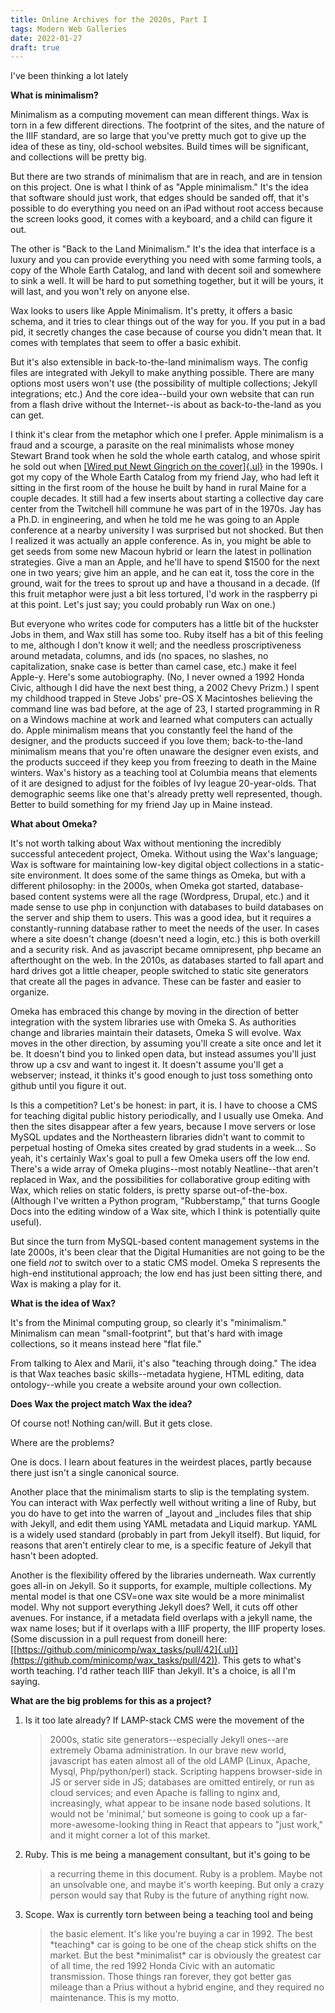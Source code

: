 ```yaml
---
title: Online Archives for the 2020s, Part I
tags: Modern Web Galleries
date: 2022-01-27
draft: true
---
```


I've been thinking a lot lately

**What is minimalism?**

Minimalism as a computing movement can mean different things. Wax is
torn in a few different directions. The footprint of the sites, and the
nature of the IIIF standard, are so large that you've pretty much got to
give up the idea of these as tiny, old-school websites. Build times will
be significant, and collections will be pretty big.

But there are two strands of minimalism that are in reach, and are in
tension on this project. One is what I think of as "Apple minimalism."
It's the idea that software should just work, that edges should be
sanded off, that it's possible to do everything you need on an iPad
without root access because the screen looks good, it comes with a
keyboard, and a child can figure it out.

The other is "Back to the Land Minimalism." It's the idea that interface
is a luxury and you can provide everything you need with some farming
tools, a copy of the Whole Earth Catalog, and land with decent soil and
somewhere to sink a well. It will be hard to put something together, but
it will be yours, it will last, and you won't rely on anyone else.

Wax looks to users like Apple Minimalism. It's pretty, it offers a basic
schema, and it tries to clear things out of the way for you. If you put
in a bad pid, it secretly changes the case because of course you didn't
mean that. It comes with templates that seem to offer a basic exhibit.

But it's also extensible in back-to-the-land minimalism ways. The config
files are integrated with Jekyll to make anything possible. There are
many options most users won't use (the possibility of multiple
collections; Jekyll integrations; etc.) And the core idea\--build your
own website that can run from a flash drive without the Internet\--is
about as back-to-the-land as you can get.

I think it's clear from the metaphor which one I prefer. Apple
minimalism is a fraud and a scourge, a parasite on the real minimalists
whose money Stewart Brand took when he sold the whole earth catalog, and
whose spirit he sold out when [[Wired put Newt Gingrich on the
cover]{.ul}](https://press.uchicago.edu/Misc/Chicago/817415.html) in the
1990s. I got my copy of the Whole Earth Catalog from my friend Jay, who
had left it sitting in the first room of the house he built by hand in
rural Maine for a couple decades. It still had a few inserts about
starting a collective day care center from the Twitchell hill commune he
was part of in the 1970s. Jay has a Ph.D. in engineering, and when he
told me he was going to an Apple conference at a nearby university I was
surprised but not shocked. But then I realized it was actually an apple
conference. As in, you might be able to get seeds from some new Macoun
hybrid or learn the latest in pollination strategies. Give a man an
Apple, and he'll have to spend \$1500 for the next one in two years;
give him an apple, and he can eat it, toss the core in the ground, wait
for the trees to sprout up and have a thousand in a decade. (If this
fruit metaphor were just a bit less tortured, I'd work in the raspberry
pi at this point. Let's just say; you could probably run Wax on one.)

But everyone who writes code for computers has a little bit of the
huckster Jobs in them, and Wax still has some too. Ruby itself has a bit
of this feeling to me, although I don't know it well; and the needless
proscriptiveness around metadata, columns, and ids (no spaces, no
slashes, no capitalization, snake case is better than camel case, etc.)
make it feel Apple-y. Here's some autobiography. (No, I never owned a
1992 Honda Civic, although I did have the next best thing, a 2002 Chevy
Prizm.) I spent my childhood trapped in Steve Jobs' pre-OS X Macintoshes
believing the command line was bad before, at the age of 23, I started
programming in R on a Windows machine at work and learned what computers
can actually do. Apple minimalism means that you constantly feel the
hand of the designer, and the products succeed if you love them;
back-to-the-land minimalism means that you're often unaware the designer
even exists, and the products succeed if they keep you from freezing to
death in the Maine winters. Wax's history as a teaching tool at Columbia
means that elements of it are designed to adjust for the foibles of Ivy
league 20-year-olds. That demographic seems like one that's already
pretty well represented, though. Better to build something for my friend
Jay up in Maine instead.

**What about Omeka?**

It's not worth talking about Wax without mentioning the incredibly
successful antecedent project, Omeka. Without using the Wax's language;
Wax is software for maintaining low-key digital object collections in a
static-site environment. It does some of the same things as Omeka, but
with a different philosophy: in the 2000s, when Omeka got started,
database-based content systems were all the rage (Wordpress, Drupal,
etc.) and it made sense to use php in conjunction with databases to
build databases on the server and ship them to users. This was a good
idea, but it requires a constantly-running database rather to meet the
needs of the user. In cases where a site doesn't change (doesn't need a
login, etc.) this is both overkill and a security risk. And as
javascript became omnipresent, php became an afterthought on the web. In
the 2010s, as databases started to fall apart and hard drives got a
little cheaper, people switched to static site generators that create
all the pages in advance. These can be faster and easier to organize.

Omeka has embraced this change by moving in the direction of better
integration with the system libraries use with Omeka S. As authorities
change and libraries maintain their datasets, Omeka S will evolve. Wax
moves in the other direction, by assuming you'll create a site once and
let it be. It doesn't bind you to linked open data, but instead assumes
you'll just throw up a csv and want to ingest it. It doesn't assume
you'll get a webserver; instead, it thinks it's good enough to just toss
something onto github until you figure it out.

Is this a competition? Let's be honest: in part, it is. I have to choose
a CMS for teaching digital public history periodically, and I usually
use Omeka. And then the sites disappear after a few years, because I
move servers or lose MySQL updates and the Northeastern libraries didn't
want to commit to perpetual hosting of Omeka sites created by grad
students in a week... So yeah, it's certainly Wax's goal to pull a few
Omeka users off the low end. There's a wide array of Omeka
plugins\--most notably Neatline\--that aren't replaced in Wax, and the
possibilities for collaborative group editing with Wax, which relies on
static folders, is pretty sparse out-of-the-box. (Although I've written
a Python program, "Rubberstamp," that turns Google Docs into the editing
window of a Wax site, which I think is potentially quite useful).

But since the turn from MySQL-based content management systems in the
late 2000s, it's been clear that the Digital Humanities are not going to
be the one field _not_ to switch over to a static CMS model. Omeka S
represents the high-end institutional approach; the low end has just
been sitting there, and Wax is making a play for it.

**What is the idea of Wax?**

It's from the Minimal computing group, so clearly it's "minimalism."
Minimalism can mean "small-footprint", but that's hard with image
collections, so it means instead here "flat file."

From talking to Alex and Marii, it's also "teaching through doing." The
idea is that Wax teaches basic skills\--metadata hygiene, HTML editing,
data ontology\--while you create a website around your own collection.

**Does Wax the project match Wax the idea?**

Of course not! Nothing can/will. But it gets close.

Where are the problems?

One is docs. I learn about features in the weirdest places, partly
because there just isn't a single canonical source.

Another place that the minimalism starts to slip is the templating
system. You can interact with Wax perfectly well without writing a line
of Ruby, but you do have to get into the warren of \_layout and
\_includes files that ship with Jekyll, and edit them using YAML
metadata and Liquid markup. YAML is a widely used standard (probably in
part from Jekyll itself). But liquid, for reasons that aren't entirely
clear to me, is a specific feature of Jekyll that hasn't been adopted.

Another is the flexibility offered by the libraries underneath. Wax
currently goes all-in on Jekyll. So it supports, for example, multiple
collections. My mental model is that one CSV=one wax site would be a
more minimalist model. Why not support everything Jekyll does? Well, it
cuts off other avenues. For instance, if a metadata field overlaps with
a jekyll name, the wax name loses; but if it overlaps with a IIIF
property, the IIIF property loses. (Some discussion in a pull request
from doneill here:
[[https://github.com/minicomp/wax_tasks/pull/42]{.ul}](https://github.com/minicomp/wax_tasks/pull/42)).
This gets to what's worth teaching. I'd rather teach IIIF than Jekyll.
It's a choice, is all I'm saying.

**What are the big problems for this as a project?**

1.  Is it too late already? If LAMP-stack CMS were the movement of the

    > 2000s, static site generators\--especially Jekyll ones\--are
    > extremely Obama administration. In our brave new world, javascript
    > has eaten almost all of the old LAMP (Linux, Apache, Mysql,
    > Php/python/perl) stack. Scripting happens browser-side in JS or
    > server side in JS; databases are omitted entirely, or run as cloud services; and even Apache
    > is falling to nginx and, increasingly, what appear to be insane
    > node based solutions. It would not be 'minimal,' but someone is
    > going to cook up a far-more-awesome-looking thing in React that
    > appears to "just work," and it might corner a lot of this market.

2.  Ruby. This is me being a management consultant, but it's going to be

    > a recurring theme in this document. Ruby is a problem. Maybe not
    > an unsolvable one, and maybe it's worth keeping. But only a crazy
    > person would say that Ruby is the future of anything right now.

3.  Scope. Wax is currently torn between being a teaching tool and being
    > the basic element. It's like you're buying a car in 1992. The best
    > \*teaching\* car is going to be one of the cheap stick shifts on
    > the market. But the best \*minimalist\* car is obviously the
    > greatest car of all time, the red 1992 Honda Civic with an
    > automatic transmission. Those things ran forever, they got better
    > gas mileage than a Prius without a hybrid engine, and they
    > required no maintenance. This is my motto.
